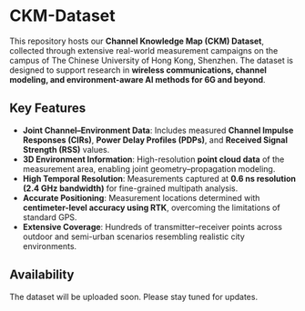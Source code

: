 # CKM-Dataset
This repository hosts our **Channel Knowledge Map (CKM) Dataset**, collected through extensive real-world measurement campaigns on the campus of The Chinese University of Hong Kong, Shenzhen. The dataset is designed to support research in **wireless communications, channel modeling, and environment-aware AI methods for 6G and beyond**.

## Key Features

- **Joint Channel–Environment Data**: Includes measured **Channel Impulse Responses (CIRs)**, **Power Delay Profiles (PDPs)**, and **Received Signal Strength (RSS)** values.  
- **3D Environment Information**: High-resolution **point cloud data** of the measurement area, enabling joint geometry–propagation modeling.  
- **High Temporal Resolution**: Measurements captured at **0.6 ns resolution (2.4 GHz bandwidth)** for fine-grained multipath analysis.  
- **Accurate Positioning**: Measurement locations determined with **centimeter-level accuracy using RTK**, overcoming the limitations of standard GPS.  
- **Extensive Coverage**: Hundreds of transmitter–receiver points across outdoor and semi-urban scenarios resembling realistic city environments.  

## Availability

The dataset will be uploaded soon. Please stay tuned for updates.
